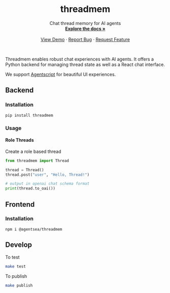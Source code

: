 <!-- PROJECT LOGO -->
<br />
<p align="center">
  <!-- <a href="https://github.com/agentsea/skillpacks">
    <img src="https://project-logo.png" alt="Logo" width="80">
  </a> -->

  <h1 align="center">threadmem</h1>

  <p align="center">
    Chat thread memory for AI agents
    <br />
    <a href="https://github.com/agentsea/threadmem"><strong>Explore the docs »</strong></a>
    <br />
    <br />
    <a href="https://github.com/agentsea/threadmem">View Demo</a>
    ·
    <a href="https://github.com/agentsea/threadmem/issues">Report Bug</a>
    ·
    <a href="https://github.com/agentsea/threadmem/issues">Request Feature</a>
  </p>
  <br>
</p>

Threadmem enables robust chat experiences with AI agents. It offers a Python backend for managing thread state as well as a React chat interface.

We support [Agentscript](https://github.com/agentsea/agentscript) for beautiful UI experiences.

## Backend

### Installation

```
pip install threadmem
```

### Usage

#### Role Threads

Create a role based thread

```python
from threadmem import Thread

thread = Thread()
thread.post("user", "Hello, Thread!")

# output in openai chat schema format
print(thread.to_oai())
```

## Frontend

### Installation

```
npm i @agentsea/threadmem
```

## Develop

To test

```sh
make test
```

To publish

```sh
make publish
```
